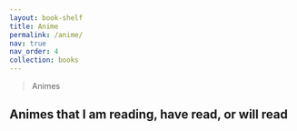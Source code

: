 ```yaml
---
layout: book-shelf
title: Anime
permalink: /anime/
nav: true
nav_order: 4
collection: books
---
```


> Animes

## Animes that I am reading, have read, or will read
